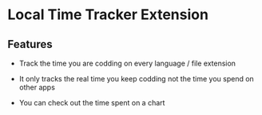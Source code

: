 # Local Time Tracker Extension

## Features

- Track the time you are codding on every language / file extension

- It only tracks the real time you keep codding not the time you spend on other apps

- You can check out the time spent on a chart
